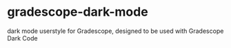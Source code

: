 # gradescope-dark-mode
dark mode userstyle for Gradescope, designed to be used with Gradescope Dark Code
